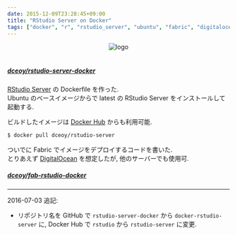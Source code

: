 ```yaml
---
date: 2015-12-09T23:28:45+09:00
title: "RStudio Server on Docker"
tags: ["docker", "r", "rstudio_server", "ubuntu", "fabric", "digitalocean"]
---
```


<div style="text-align: center;">
  <img src="../../images/rstudio.png" alt="logo">
</div>
<br>

##### [dceoy/rstudio-server-docker](https://github.com/dceoy/rstudio-server-docker)

[RStudio Server](https://www.rstudio.com/products/rstudio/) の Dockerfile を作った.  
Ubuntu のベースイメージからで latest の RStudio Server をインストールして起動する.

ビルドしたイメージは [Docker Hub](https://hub.docker.com/r/dceoy/rstudio-server/) からも利用可能.

```sh
$ docker pull dceoy/rstudio-server
```

ついでに Fabric でイメージをデプロイするコードを書いた.  
とりあえず [DigitalOcean](https://www.digitalocean.com/?refcode=2b30b7b68ac5) を想定したが, 他のサーバーでも使用可.

##### [dceoy/fab-rstudio-docker](https://github.com/dceoy/fab-rstudio-docker)

---

2016-07-03 追記:

- リポジトリ名を GitHub で `rstudio-server-docker` から `docker-rstudio-server` に, Docker Hub で `rstudio` から `rstudio-server` に変更.


<script>
  amzn_assoc_default_search_key = "RStudio";
</script>
